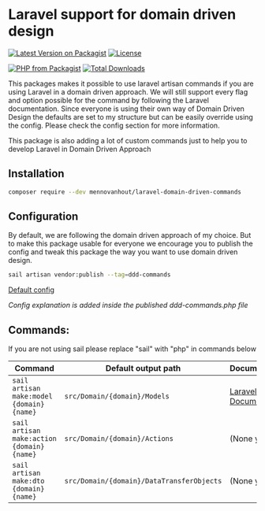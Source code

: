# Laravel support for domain driven design
[![Latest Version on Packagist](https://img.shields.io/packagist/v/mennovanhout/laravel-domain-driven-commands.svg?style=for-the-badge)](https://packagist.org/packages/mennovanhout/laravel-domain-driven-commands)
[![License](https://img.shields.io/github/license/mennovanhout/laravel-domain-driven-commands?style=for-the-badge)](https://github.com/mennovanhout/laravel-domain-driven-commands/blob/main/LICENSE.md)

[![PHP from Packagist](https://img.shields.io/packagist/php-v/mennovanhout/laravel-domain-driven-commands?style=flat-square)](https://packagist.org/packages/mennovanhout/laravel-domain-driven-commands)
[![Total Downloads](https://img.shields.io/packagist/dt/mennovanhout/laravel-domain-driven-commands.svg?style=flat-square)](https://packagist.org/packages/mennovanhout/laravel-domain-driven-commands)

This packages makes it possible to use laravel artisan commands if you are using Laravel in a domain driven approach.
We will still support every flag and option possible for the command by following the Laravel documentation. Since everyone is using their own way of Domain Driven Design the defaults are set to my structure but can be easily override using the config. Please check the config section for more information.

This package is also adding a lot of custom commands just to help you to develop Laravel in Domain Driven Approach

## Installation
```bash
composer require --dev mennovanhout/laravel-domain-driven-commands
```

## Configuration
By default, we are following the domain driven approach of my choice. But to make this package usable for everyone we encourage you to publish the config and tweak this package the way you want to use domain driven design.
```bash
sail artisan vendor:publish --tag=ddd-commands
```
[Default config](https://github.com/mennovanhout/laravel-domain-driven-commands/blob/main/src/config/ddd-commands.php)

_Config explanation is added inside the published ddd-commands.php file_

## Commands:
If you are not using sail please replace "sail" with "php" in commands below

| Command                                    | Default output path                       | Documentation                                                  |
|--------------------------------------------|-------------------------------------------|----------------------------------------------------------------|
| `sail artisan make:model {domain} {name}`  | `src/Domain/{domain}/Models`              | [Laravel Documentation](https://laravel.com/docs/8.x/eloquent) |
| `sail artisan make:action {domain} {name}` | `src/Domain/{domain}/Actions`             | (None yet)                                                     |
| `sail artisan make:dto {domain} {name}`    | `src/Domain/{domain}/DataTransferObjects` | (None yet)                                                     |
